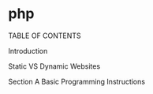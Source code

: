 # php

TABLE OF CONTENTS

Introduction

  Static VS Dynamic Websites

Section A Basic Programming Instructions
